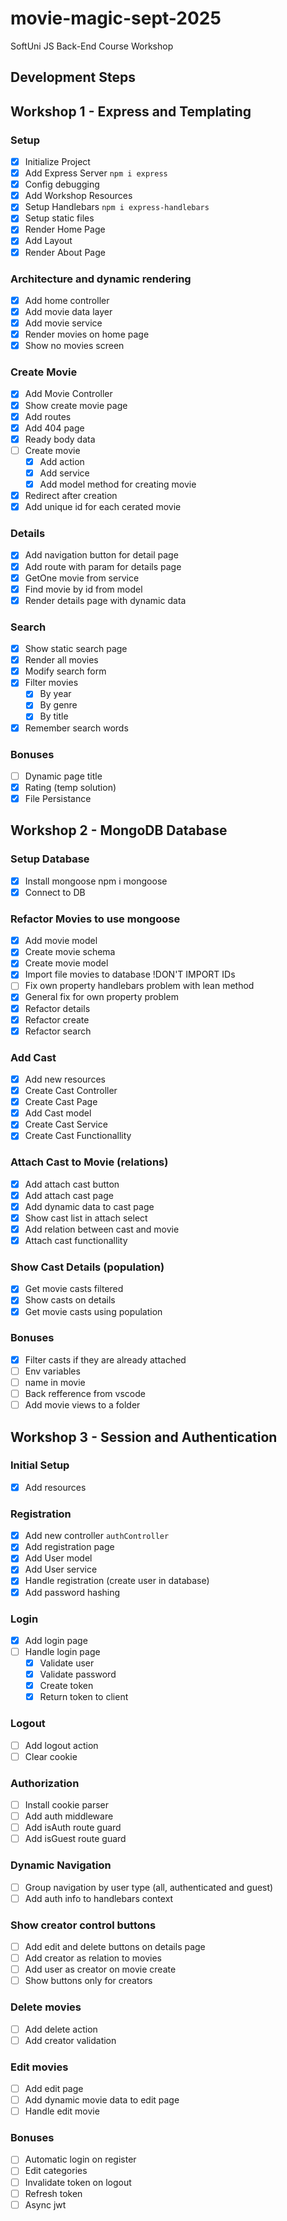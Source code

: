# movie-magic-sept-2025

SoftUni JS Back-End Course Workshop

## Development Steps

## Workshop 1 - Express and Templating

### Setup

-   [x] Initialize Project
-   [x] Add Express Server `npm i express`
-   [x] Config debugging
-   [x] Add Workshop Resources
-   [x] Setup Handlebars `npm i express-handlebars`
-   [x] Setup static files
-   [x] Render Home Page
-   [x] Add Layout
-   [x] Render About Page

### Architecture and dynamic rendering

-   [x] Add home controller
-   [x] Add movie data layer
-   [x] Add movie service
-   [x] Render movies on home page
-   [x] Show no movies screen

### Create Movie

-   [x] Add Movie Controller
-   [x] Show create movie page
-   [x] Add routes
-   [x] Add 404 page
-   [x] Ready body data
-   [ ] Create movie
    -   [x] Add action
    -   [x] Add service
    -   [x] Add model method for creating movie
-   [x] Redirect after creation
-   [x] Add unique id for each cerated movie

### Details

-   [x] Add navigation button for detail page
-   [x] Add route with param for details page
-   [x] GetOne movie from service
-   [x] Find movie by id from model
-   [x] Render details page with dynamic data

### Search

-   [x] Show static search page
-   [x] Render all movies
-   [x] Modify search form
-   [x] Filter movies
    -   [x] By year
    -   [x] By genre
    -   [x] By title
-   [x] Remember search words

### Bonuses

-   [ ] Dynamic page title
-   [x] Rating (temp solution)
-   [x] File Persistance

## Workshop 2 - MongoDB Database

### Setup Database

-   [x] Install mongoose npm i mongoose
-   [x] Connect to DB

### Refactor Movies to use mongoose

-   [x] Add movie model
-   [x] Create movie schema
-   [x] Create movie model
-   [x] Import file movies to database !DON'T IMPORT IDs
-   [ ] Fix own property handlebars problem with lean method
-   [x] General fix for own property problem
-   [x] Refactor details
-   [x] Refactor create
-   [x] Refactor search

### Add Cast

-   [x] Add new resources
-   [x] Create Cast Controller
-   [x] Create Cast Page
-   [x] Add Cast model
-   [x] Create Cast Service
-   [x] Create Cast Functionallity

### Attach Cast to Movie (relations)

-   [x] Add attach cast button
-   [x] Add attach cast page
-   [x] Add dynamic data to cast page
-   [x] Show cast list in attach select
-   [x] Add relation between cast and movie
-   [x] Attach cast functionallity

### Show Cast Details (population)

-   [x] Get movie casts filtered
-   [x] Show casts on details
-   [x] Get movie casts using population

### Bonuses

-   [x] Filter casts if they are already attached
-   [ ] Env variables
-   [ ] name in movie
-   [ ] Back refference from vscode
-   [ ] Add movie views to a folder

## Workshop 3 - Session and Authentication

### Initial Setup

-   [x] Add resources

### Registration

-   [x] Add new controller `authController`
-   [x] Add registration page
-   [x] Add User model
-   [x] Add User service
-   [x] Handle registration (create user in database)
-   [x] Add password hashing

### Login

-   [x] Add login page
-   [ ] Handle login page
    -   [x] Validate user
    -   [x] Validate password
    -   [x] Create token
    -   [x] Return token to client

### Logout

-   [ ] Add logout action
-   [ ] Clear cookie

### Authorization

-   [ ] Install cookie parser
-   [ ] Add auth middleware
-   [ ] Add isAuth route guard
-   [ ] Add isGuest route guard

### Dynamic Navigation

-   [ ] Group navigation by user type (all, authenticated and guest)
-   [ ] Add auth info to handlebars context

### Show creator control buttons

-   [ ] Add edit and delete buttons on details page
-   [ ] Add creator as relation to movies
-   [ ] Add user as creator on movie create
-   [ ] Show buttons only for creators

### Delete movies

-   [ ] Add delete action
-   [ ] Add creator validation

### Edit movies

-   [ ] Add edit page
-   [ ] Add dynamic movie data to edit page
-   [ ] Handle edit movie

### Bonuses

-   [ ] Automatic login on register
-   [ ] Edit categories
-   [ ] Invalidate token on logout
-   [ ] Refresh token
-   [ ] Async jwt
